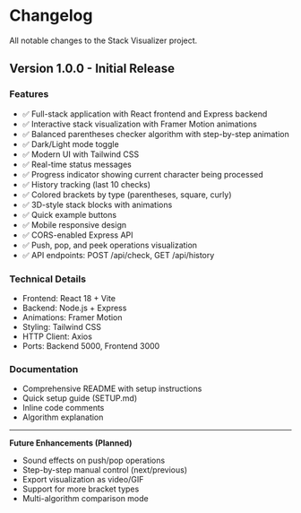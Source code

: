# Changelog

All notable changes to the Stack Visualizer project.

## Version 1.0.0 - Initial Release

### Features
- ✅ Full-stack application with React frontend and Express backend
- ✅ Interactive stack visualization with Framer Motion animations
- ✅ Balanced parentheses checker algorithm with step-by-step animation
- ✅ Dark/Light mode toggle
- ✅ Modern UI with Tailwind CSS
- ✅ Real-time status messages
- ✅ Progress indicator showing current character being processed
- ✅ History tracking (last 10 checks)
- ✅ Colored brackets by type (parentheses, square, curly)
- ✅ 3D-style stack blocks with animations
- ✅ Quick example buttons
- ✅ Mobile responsive design
- ✅ CORS-enabled Express API
- ✅ Push, pop, and peek operations visualization
- ✅ API endpoints: POST /api/check, GET /api/history

### Technical Details
- Frontend: React 18 + Vite
- Backend: Node.js + Express
- Animations: Framer Motion
- Styling: Tailwind CSS
- HTTP Client: Axios
- Ports: Backend 5000, Frontend 3000

### Documentation
- Comprehensive README with setup instructions
- Quick setup guide (SETUP.md)
- Inline code comments
- Algorithm explanation

---

**Future Enhancements (Planned)**
- Sound effects on push/pop operations
- Step-by-step manual control (next/previous)
- Export visualization as video/GIF
- Support for more bracket types
- Multi-algorithm comparison mode



